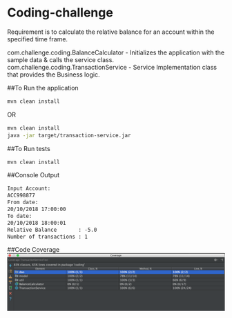 # Coding-challenge
Requirement is to calculate the relative balance for an account within the specified time frame.

com.challenge.coding.BalanceCalculator - Initializes the application with the sample data & calls the service class.
com.challenge.coding.TransactionService - Service Implementation class that provides the Business logic.

##To Run the application
```bash
mvn clean install
```
OR
```bash
mvn clean install
java -jar target/transaction-service.jar
```

##To Run tests
```bash
mvn clean install
```

##Console Output
```
Input Account:
ACC998877
From date:
20/10/2018 17:00:00
To date:
20/10/2018 18:00:01
Relative Balance       : -5.0
Number of transactions : 1
```

##Code Coverage
![alt text](coverage.png?raw=true "Coverage")
